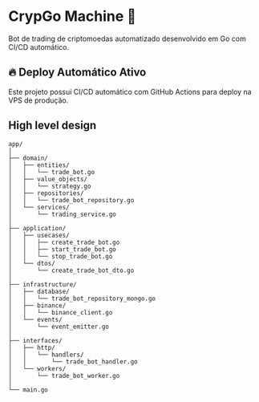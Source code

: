 # CrypGo Machine 🚀

Bot de trading de criptomoedas automatizado desenvolvido em Go com CI/CD automático.

## 🔥 Deploy Automático Ativo
Este projeto possui CI/CD automático com GitHub Actions para deploy na VPS de produção.

## High level design
```
app/
│
├── domain/
│   ├── entities/
│   │   └── trade_bot.go
│   ├── value_objects/
│   │   └── strategy.go
│   ├── repositories/
│   │   └── trade_bot_repository.go
│   └── services/
│       └── trading_service.go
│
├── application/
│   ├── usecases/
│   │   ├── create_trade_bot.go
│   │   ├── start_trade_bot.go
│   │   └── stop_trade_bot.go
│   └── dtos/
│       └── create_trade_bot_dto.go
│
├── infrastructure/
│   ├── database/
│   │   └── trade_bot_repository_mongo.go
│   ├── binance/
│   │   └── binance_client.go
│   └── events/
│       └── event_emitter.go
│
├── interfaces/
│   ├── http/
│   │   └── handlers/
│   │       └── trade_bot_handler.go
│   └── workers/
│       └── trade_bot_worker.go
│
└── main.go

```